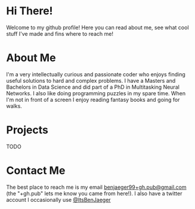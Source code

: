 # Hi There!
Welcome to my github profile! Here you can read about me, see what cool stuff I've made and fins where to reach me!

# About Me
I'm a very intellectually curious and passionate coder who enjoys finding useful solutions to hard and complex problems. I have a Masters and Bachelors in Data Science and did part of a PhD in Multitasking Neural Networks. I also like doing programming puzzles in my spare time. When I'm not in front of a screen I enjoy reading fantasy books and going for walks.

# Projects
TODO

# Contact Me
The best place to reach me is my email [benjaeger99+gh.pub@gmail.com](mailto:benjaeger99+gh.pub@gmail.com) (the "+gh.pub" lets me know you came from here!). I also have a twitter account I occasionally use [@ItsBenJaeger](twitter.com/ItsBenJaeger)
